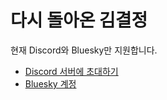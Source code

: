 # 다시 돌아온 김결정

현재 Discord와 Bluesky만 지원합니다.

* [Discord 서버에 초대하기](https://discord.com/api/oauth2/authorize?client_id=1197063791846883390&permissions=2048&scope=bot)
* [Bluesky 계정](https://bsky.app/profile/kim-decision-bot.bsky.social)
